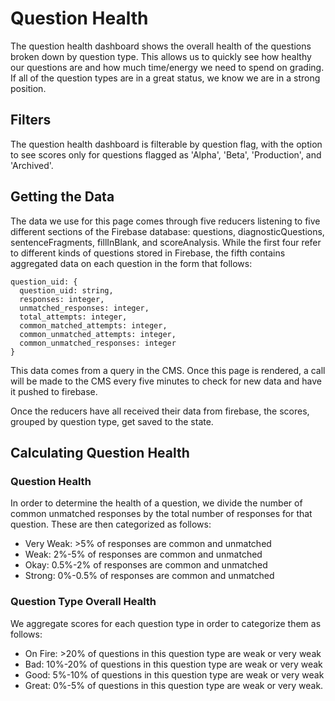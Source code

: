 # Question Health

The question health dashboard shows the overall health of the questions broken down by question type. This allows us to quickly see how healthy our questions are and how much time/energy we need to spend on grading. If all of the question types are in a great status, we know we are in a strong position.

## Filters

The question health dashboard is filterable by question flag, with the option to see scores only for questions flagged as 'Alpha', 'Beta', 'Production', and 'Archived'.

## Getting the Data

The data we use for this page comes through five reducers listening to five different sections of the Firebase database: questions, diagnosticQuestions, sentenceFragments, fillInBlank, and scoreAnalysis. While the first four refer to different kinds of questions stored in Firebase, the fifth contains aggregated data on each question in the form that follows:

```
question_uid: {
  question_uid: string,
  responses: integer,
  unmatched_responses: integer,
  total_attempts: integer,
  common_matched_attempts: integer,
  common_unmatched_attempts: integer,
  common_unmatched_responses: integer
}
```

This data comes from a query in the CMS. Once this page is rendered, a call will be made to the CMS every five minutes to check for new data and have it pushed to firebase.

Once the reducers have all received their data from firebase, the scores, grouped by question type, get saved to the state.

## Calculating Question Health

### Question Health
In order to determine the health of a question, we divide the number of common unmatched responses by the total number of responses for that question. These are then categorized as follows:

- Very Weak: >5% of responses are common and unmatched
- Weak: 2%-5% of responses are common and unmatched
- Okay: 0.5%-2% of responses are common and unmatched
- Strong: 0%-0.5% of responses are common and unmatched

### Question Type Overall Health
We aggregate scores for each question type in order to categorize them as follows:

- On Fire: >20% of questions in this question type are weak or very weak
- Bad: 10%-20% of questions in this question type are weak or very weak
- Good: 5%-10% of questions in this question type are weak or very weak
- Great: 0%-5% of questions in this question type are weak or very weak.
